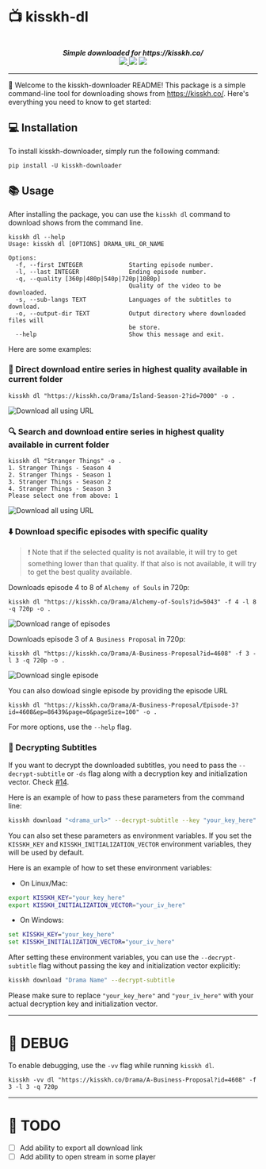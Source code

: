# :tv: kisskh-dl

<div align="center">
   <br>
   <strong><i>Simple downloaded for https://kisskh.co/</i></strong>
   <br>
   <a href="https://pypi.org/project/kisskh-downloader/">
   <img src="https://img.shields.io/pypi/v/kisskh-downloader?style=for-the-badge">
   </a>
   <img src="https://img.shields.io/github/actions/workflow/status/Dibakarroy1997/kisskh-dl/pull-request.yml?style=for-the-badge">
   <img src="https://img.shields.io/pypi/dm/kisskh-downloader?style=for-the-badge">
</div>

---

👋 Welcome to the kisskh-downloader README! This package is a simple command-line tool for downloading shows from https://kisskh.co/. Here's everything you need to know to get started:

## 💻 Installation

To install kisskh-downloader, simply run the following command:

```console
pip install -U kisskh-downloader
```

## 📚 Usage

After installing the package, you can use the `kisskh dl` command to download shows from the command line.

```console
kisskh dl --help
Usage: kisskh dl [OPTIONS] DRAMA_URL_OR_NAME

Options:
  -f, --first INTEGER             Starting episode number.
  -l, --last INTEGER              Ending episode number.
  -q, --quality [360p|480p|540p|720p|1080p]
                                  Quality of the video to be downloaded.
  -s, --sub-langs TEXT            Languages of the subtitles to download.
  -o, --output-dir TEXT           Output directory where downloaded files will
                                  be store.
  --help                          Show this message and exit.
```

Here are some examples:

### 🔗 Direct download entire series in highest quality available in current folder

```console
kisskh dl "https://kisskh.co/Drama/Island-Season-2?id=7000" -o .
```

![Download all using URL](https://i.imgur.com/cvKYqK3.gif)

### 🔍 Search and download entire series in highest quality available in current folder

```console
kisskh dl "Stranger Things" -o .
1. Stranger Things - Season 4
2. Stranger Things - Season 1
3. Stranger Things - Season 2
4. Stranger Things - Season 3
Please select one from above: 1
```

![Download all using URL](https://i.imgur.com/mLPqjgj.gif)

### ⬇️ Download specific episodes with specific quality

> :exclamation: Note that if the selected quality is not available, it will try to get something lower than that quality. If that also is not available, it will try to get the best quality available.

Downloads episode 4 to 8 of `Alchemy of Souls` in 720p:

```console
kisskh dl "https://kisskh.co/Drama/Alchemy-of-Souls?id=5043" -f 4 -l 8 -q 720p -o .
```

![Download range of episodes](https://i.imgur.com/Q6697pa.gif)

Downloads episode 3 of `A Business Proposal` in 720p:

```console
kisskh dl "https://kisskh.co/Drama/A-Business-Proposal?id=4608" -f 3 -l 3 -q 720p -o .
```

![Download single episode](https://i.imgur.com/cNlED8m.gif)

You can also dowload single episode by providing the episode URL

```console
kisskh dl "https://kisskh.co/Drama/A-Business-Proposal/Episode-3?id=4608&ep=86439&page=0&pageSize=100" -o .
```

For more options, use the `--help` flag.

### 📖 Decrypting Subtitles

If you want to decrypt the downloaded subtitles, you need to pass the `--decrypt-subtitle` or `-ds` flag along with a decryption key and initialization vector. Check [#14](https://github.com/debakarr/kisskh-dl/issues/14).

Here is an example of how to pass these parameters from the command line:

```bash
kisskh download "<drama_url>" --decrypt-subtitle --key "your_key_here" --initialization-vector "your_iv_here"
```

You can also set these parameters as environment variables. If you set the `KISSKH_KEY` and `KISSKH_INITIALIZATION_VECTOR` environment variables, they will be used by default.

Here is an example of how to set these environment variables:

- On Linux/Mac:

```bash
export KISSKH_KEY="your_key_here"
export KISSKH_INITIALIZATION_VECTOR="your_iv_here"
```

- On Windows:

```cmd
set KISSKH_KEY="your_key_here"
set KISSKH_INITIALIZATION_VECTOR="your_iv_here"
```

After setting these environment variables, you can use the `--decrypt-subtitle` flag without passing the key and initialization vector explicitly:

```bash
kisskh download "Drama Name" --decrypt-subtitle
```

Please make sure to replace `"your_key_here"` and `"your_iv_here"` with your actual decryption key and initialization vector.

---

# 🐞 DEBUG

To enable debugging, use the `-vv` flag while running `kisskh dl`.

```console
kisskh -vv dl "https://kisskh.co/Drama/A-Business-Proposal?id=4608" -f 3 -l 3 -q 720p
```

---

# :construction: TODO

- [ ] Add ability to export all download link
- [ ] Add ability to open stream in some player
